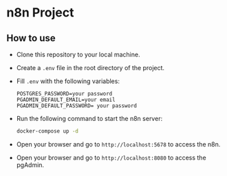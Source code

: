 # n8n Project

## How to use

- Clone this repository to your local machine.

- Create a `.env` file in the root directory of the project.

- Fill `.env` with the following variables:

  ```env
  POSTGRES_PASSWORD=your password
  PGADMIN_DEFAULT_EMAIL=your email
  PGADMIN_DEFAULT_PASSWORD= your password
  ```

- Run the following command to start the n8n server:

  ```bash
  docker-compose up -d
  ```

- Open your browser and go to `http://localhost:5678` to access the n8n.

- Open your browser and go to `http://localhost:8080` to access the pgAdmin.

